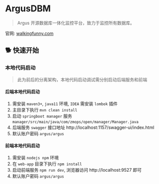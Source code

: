 # ArgusDBM  

> Argus 开源数据库一体化监控平台，致力于监控所有数据库。   

官网: [walkingfunny.com](https://www.walkingfunny.com/) 

## 🐕 快速开始

### 本地代码启动   

> 此为前后的分离架构，本地代码启动调试需分别启动后端服务和前端   

#### 后端本地代码启动   

1. 需安装 `maven3+`, `java11` 环境, `IDEA` 需安装 `lombok` 插件   
2. 主目录下执行 `mvn clean install`  
3. 启动 `springboot manager` 服务 `manager/src/main/java/com/zmops/open/manager/Manager.java`  
4. 后端服务 `swagger` 接口地址  http://localhost:1157/swagger-ui/index.html   
5. 默认账户密码  `argus/argus`

#### 前端本地代码启动   

1. 需安装 `nodejs npm` 环境
2. 在 `web-app` 目录下执行 `npm install`
3. 启动前端服务 `npm run dev`, 浏览器访问 http://localhost:9527 即可
4. 默认账户密码 `argus/argus` 
